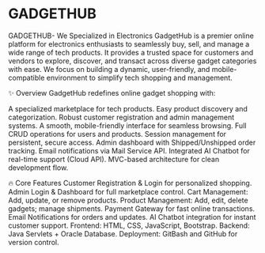 # GADGETHUB
GADGETHUB- We Specialized in Electronics
GadgetHub is a premier online platform for electronics enthusiasts to seamlessly buy, sell, and manage a wide range of tech products.
It provides a trusted space for customers and vendors to explore, discover, and transact across diverse gadget categories with ease.
We focus on building a dynamic, user-friendly, and mobile-compatible environment to simplify tech shopping and management.

✨ Overview
GadgetHub redefines online gadget shopping with:

A specialized marketplace for tech products.
Easy product discovery and categorization.
Robust customer registration and admin management systems.
A smooth, mobile-friendly interface for seamless browsing.
Full CRUD operations for users and products.
Session management for persistent, secure access.
Admin dashboard with Shipped/Unshipped order tracking.
Email notifications via Mail Service API.
Integrated AI Chatbot for real-time support (Cloud API).
MVC-based architecture for clean development flow.

🔥 Core Features
Customer Registration & Login for personalized shopping.
Admin Login & Dashboard for full marketplace control.
Cart Management: Add, update, or remove products.
Product Management: Add, edit, delete gadgets; manage shipments.
Payment Gateway for fast online transactions.
Email Notifications for orders and updates.
AI Chatbot integration for instant customer support.
Frontend: HTML, CSS, JavaScript, Bootstrap.
Backend: Java Servlets + Oracle Database.
Deployment: GitBash and GitHub for version control.
